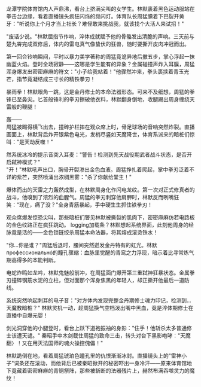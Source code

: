 

龙潭学院体育馆内人声鼎沸，看台上挤满尖叫的女学生。林默裹着黑色运动服站在拳击台边缘，看着直播镜头疯狂闪烁的频闪灯。体育队长周猛腆着下巴裂开黄牙："听说你上个月才当上社长？难怪敢来挑战我，就该找个大活人来试招！"  

"废话少说。"林默屈指节作响，淬体成就赋予他的骨骼发出清脆的声响。三天前与楚九霄完成双修后，体内的雷电真气像蛰伏的狂兽，随时要撕开皮肉冲冠而出。  

第一回合铃响瞬间，平时以暴力美学著称的周猛竟诡异地后撤五步，掌心浮起一抹幽蓝火焰。登时全场寂静——这哪是学生能有的异象？金属碰撞声炸入耳膜，周猛浑身爆发出密密麻麻的符文："小子给我站着！"他骤然冲来，拳头裹挟着青玉光芒，指节竟凝结成三寸长的精铁拳刃！  

暴雨拳！林默眼角一跳，这是金丹修士的本命法器形态。可来不及细想，周猛的拳锋已至鼻尖。匕首般锋利的拳刃擦破他衣料，林默翻身倒地，收腿踢出周身缠绕天雷般的鞭腿！  

轰——  
周猛被踢得横飞出去，撞碎护栏摔在观众席上时，骨足球场的音响突然炸裂。直播画面上，林默背后炸开银紫色电光，发梢尽竖如天魔降世，体育系派来的暗桩们惊叫："是天劫反噬！"  

然系统冰冷的提示音突入耳麦："警告！检测到先天战役期武者战斗状态，是否开启弑神模式？"  
"开！"林默吼声出口，胸骨开裂渗出金色血液。周猛挣扎着爬起，掌中拳刃泛着不详的紫芒，突然喷涌出浓稠黑雾："杀了你献给堂主！"  

爆体而出的天雷之力轰然成型，在林默周身化作闪电龙纹。第一次对正式修真者的战斗，他嗅到了浓烈的血腥气。周猛的拳刃刺穿他肩胛时，林默反而咧嘴狂笑："现在，痛了没？"全身青筋暴起，手中硬生生抓住铁拳刃！  

观众席爆发惊恐尖叫，那些暗桩们瞥见林默被撕裂的肌肉下，密密麻麻仿若电路板的金色纹路正在疯狂跳动。 logging加载条？林默想起系统界面，此刻他周身的经脉竟是活的——金色锁链绞杀周猛本命法器，将其熔成滚烫铁水！  

"你...你是谁？"周猛后退时，腰间突然迸发金丹特有的虹光。林默 профессиональнó的瞳孔骤缩：血脉里觉醒的青鸾之力浮现，暗示着比寻常炼气期高得多的本能判断。  

电蛇炸鸣如龙吟，林默鬼魅般前冲，在周猛面门爆开第三重弑神狂暴状态。金属拳刃撞碎钢筋水泥的立柱，但对面那个浑身焦黑的年轻人，却正撕开他最后一道防线。  

系统突然响起刺耳的电子音："对方体内发现完整金丹期修士魂力印记，检测到...天魔教暗桩？" 林默灵机一动，趁周猛换气空档泼出嘴中黑血，竟是淬体期修士在直播中自爆元婴！  

剑光洞穿他的小腿登时，看台上跃下道袍振袖的身影："住手！他斩杀太多普通修士该遭天谴。" 秦昭手中木剑截住周猛的致命三击，转头对台下黑影咆哮："天魔翻〉！又在用灭法国师的魂火操控傀儡！"  

林默跪倒在地，看着周猛琥珀色瞳孔里的仇恨渐渐冰封。直播镜头上的"雷神小子"词条还在滚动，而他背后已被秦昭掀开的秘密吓出一身冷汗——原来体育馆地下竟藏着密密麻麻的青铜祭阵，那些被斩断的法器残片上，赫然布满吞噬灵力的魔纹！